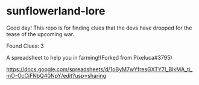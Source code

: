 # sunflowerland-lore
Good day! This repo is for finding clues that the devs have dropped for the tease of the upcoming war.

Found Clues: 3

A spreadsheet to help you in farming!(Forked from Pixeluca#3795)

https://docs.google.com/spreadsheets/d/1oByM7wYfresGXTY7I_BlkMA_tj_mO-OcCiFNbQ40NpY/edit?usp=sharing
